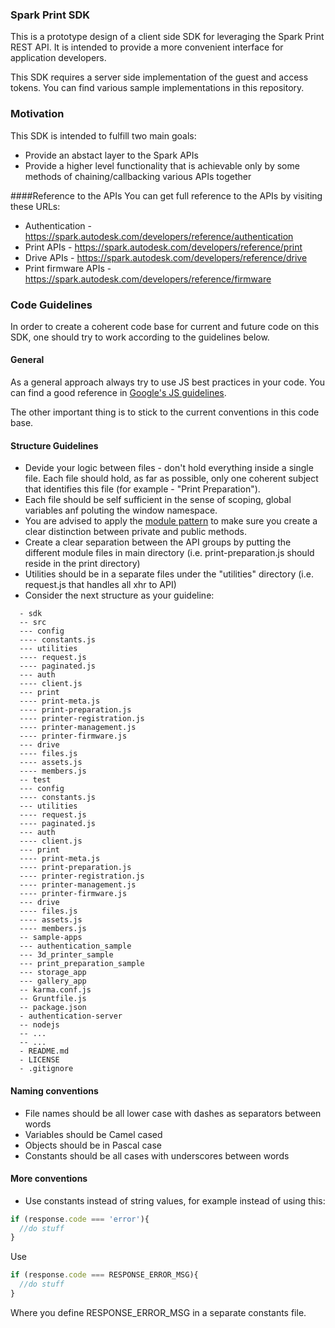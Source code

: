 ### Spark Print SDK 

This is a prototype design of a client side SDK for leveraging the Spark Print REST API. It is intended to provide a more convenient interface for application developers. 

This SDK requires a server side implementation of the guest and access tokens. You can find various sample implementations in this repository.

### Motivation

This SDK is intended to fulfill two main goals:
* Provide an abstact layer to the Spark APIs
* Provide a higher level functionality that is achievable only by some methods of chaining/callbacking various APIs together

####Reference to the APIs
You can get full reference to the APIs by visiting these URLs:
* Authentication - https://spark.autodesk.com/developers/reference/authentication
* Print APIs - https://spark.autodesk.com/developers/reference/print
* Drive APIs - https://spark.autodesk.com/developers/reference/drive
* Print firmware APIs - https://spark.autodesk.com/developers/reference/firmware 

### Code Guidelines

In order to create a coherent code base for current and future code on this SDK, one should try to work according to the guidelines below.

#### General
As a general approach always try to use JS best practices in your code. You can find a good reference in [Google's JS guidelines](https://google-styleguide.googlecode.com/svn/trunk/javascriptguide.xml).

The other important thing is to stick to the current conventions in this code base. 

#### Structure Guidelines
* Devide your logic between files - don't hold everything inside a single file. Each file should hold, as far as possible, only one coherent subject that identifies this file (for example - "Print Preparation").
* Each file should be self sufficient in the sense of scoping, global variables anf poluting the window namespace. 
* You are advised to apply the [module pattern](http://addyosmani.com/resources/essentialjsdesignpatterns/book/#modulepatternjavascript) to make sure you create a clear distinction between private and public methods.
* Create a clear separation between the API groups by putting the different module files in main directory (i.e. print-preparation.js should reside in the print directory)
* Utilities should be in a separate files under the "utilities" directory (i.e. request.js that handles all xhr to API)
* Consider the next structure as your guideline:
```
  - sdk
  -- src
  --- config
  ---- constants.js
  --- utilities
  ---- request.js
  ---- paginated.js
  --- auth
  ---- client.js
  --- print
  ---- print-meta.js
  ---- print-preparation.js
  ---- printer-registration.js
  ---- printer-management.js
  ---- printer-firmware.js
  --- drive
  ---- files.js
  ---- assets.js
  ---- members.js
  -- test
  --- config
  ---- constants.js
  --- utilities
  ---- request.js
  ---- paginated.js
  --- auth
  ---- client.js
  --- print
  ---- print-meta.js
  ---- print-preparation.js
  ---- printer-registration.js
  ---- printer-management.js
  ---- printer-firmware.js
  --- drive
  ---- files.js
  ---- assets.js
  ---- members.js
  -- sample-apps
  --- authentication_sample
  --- 3d_printer_sample
  --- print_preparation_sample
  --- storage_app
  --- gallery_app
  -- karma.conf.js
  -- Gruntfile.js
  -- package.json
  - authentication-server
  -- nodejs
  -- ...
  -- ...
  - README.md
  - LICENSE
  - .gitignore
```  

#### Naming conventions
* File names should be all lower case with dashes as separators between words
* Variables should be Camel cased
* Objects should be in Pascal case
* Constants should be all cases with underscores between words

#### More conventions
* Use constants instead of string values, for example instead of using this:
```JavaScript
if (response.code === 'error'){
  //do stuff
}
```
Use
```JavaScript
if (response.code === RESPONSE_ERROR_MSG){
  //do stuff
}
```
Where you define RESPONSE_ERROR_MSG in a separate constants file.

